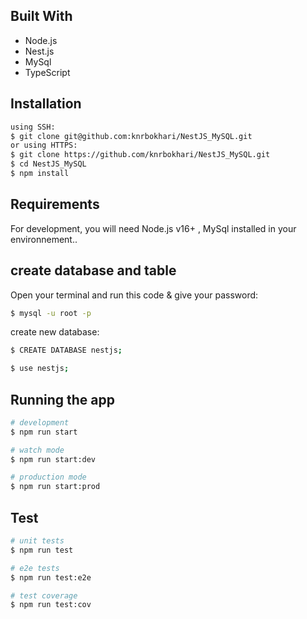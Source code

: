 ## Built With
* Node.js
* Nest.js
* MySql
* TypeScript

## Installation

```bash
using SSH:
$ git clone git@github.com:knrbokhari/NestJS_MySQL.git
or using HTTPS:
$ git clone https://github.com/knrbokhari/NestJS_MySQL.git
$ cd NestJS_MySQL
$ npm install
```

## Requirements
For development, you will need Node.js v16+ , MySql installed in your environnement..

## create database and table

Open your terminal and run this code & give your password:

```bash
$ mysql -u root -p
```

create new database:
```bash
$ CREATE DATABASE nestjs;
```

```bash
$ use nestjs;
```

## Running the app

```bash
# development
$ npm run start

# watch mode
$ npm run start:dev

# production mode
$ npm run start:prod
```

## Test

```bash
# unit tests
$ npm run test

# e2e tests
$ npm run test:e2e

# test coverage
$ npm run test:cov
```